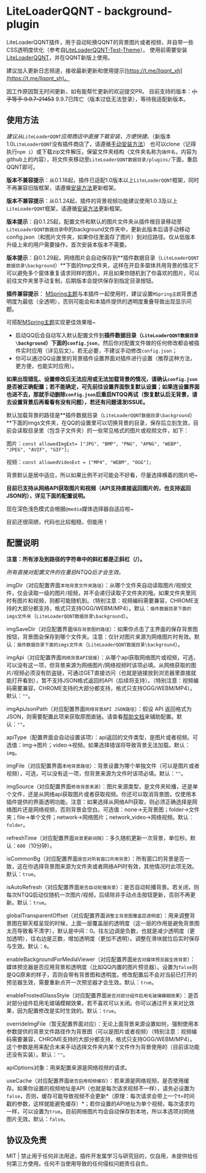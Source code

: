 # LiteLoaderQQNT - background-plugin

LiteLoaderQQNT插件，用于自动轮换QQNT的背景图片或者视频，并自带一些CSS透明度优化（参考自[LiteLoaderQQNT-Test-Theme](https://github.com/mo-jinran/test-theme)）。
使用前需要安装[LiteLoaderQQNT](https://github.com/mo-jinran/LiteLoaderQQNT)，并在QQNT新版上使用。

建议加入更新日志频道，接收最新更新和使用提示[https://t.me/llqqnt_xh](https://t.me/llqqnt_xh)。

因工作原因暂无时间更新，如有能帮忙更新的欢迎提交PR。
目前支持的版本：~~小于等于 9.9.7-21453~~ 9.9.7已阵亡（版本过低无法登录），等待我适配新版本。

## 使用方法

*建议从`LiteLoaderQQNT`应用商店中直接下载安装，方便快捷。*（新版本1.0`LiteLoaderQQNT`没有插件商店了，请遵循[手动安装方法](https://liteloaderqqnt.github.io/guide/plugins.html)）
也可以clone（记得执行`npm i`）或下载zip文件解压，保留文件夹结构（文件夹名称为`插件名`，内容为github上的内容），将文件夹移动至`LiteLoaderQQNT数据目录/plugins/`下面，重启QQNT即可。

**版本不兼容提示**：从0.1.18起，插件已适配1.0版本以上`LiteLoaderQQNT`框架，同时不再兼容旧版框架，请遵循[安装方法](https://liteloaderqqnt.github.io/guide/install.html)更新框架。

**版本不兼容提示**：从0.1.24起，插件的背景视频功能建议使用1.0.3及以上`LiteLoaderQQNT`框架，请遵循[安装方法](https://liteloaderqqnt.github.io/guide/install.html)更新框架。

**版本提示**：自0.1.25起，配置文件和默认的图片文件夹从插件根目录移动至`LiteLoaderQQNT数据目录`中的background文件夹中，更新此版本后请手动移动config.json（和图片文件夹，如果你往里面存了图片）到对应路径。仅从低版本升级上来的用户需要操作，首次安装本版本不需要。

**版本提示**：自0.1.29起，网络图片会自动保存到**插件数据目录（`LiteLoaderQQNT数据目录\background`）**下面的tmp文件夹，这样在开启多窗体共用背景的情况下可以避免多个窗体重复请求同样的图片。并且如果你随机到了你喜欢的图片，可以前往文件夹里手动复制，后期版本会提供保存到指定目录按钮。

**插件兼容提示**： [MSpring主题](https://github.com/MUKAPP/LiteLoaderQQNT-MSpring-Theme)与本插件一起使用时，建议设置`MSpring主题`背景透明度为最低（全透明），否则可能会和本插件提供的透明度重叠导致出现显示问题。

可搭配[MSpring主题](https://github.com/MUKAPP/LiteLoaderQQNT-MSpring-Theme)实现更佳效果哦~

- 启动QQ后会自动写入默认配置文件到**插件数据目录（`LiteLoaderQQNT数据目录\background`）下面的`config.json`**，然后你对配置文件做的任何修改都会被插件实时应用（详见后文）。若无必要，不建议手动修改`config.json`；
- 你可以通过QQ设置里的背景插件设置界面对插件进行设置（推荐这种方法，更方便，也能实时应用）。

**如果出现错乱、设置修改后无法应用或无法加载背景的情况，请确认`config.json`是否被正确配置；若不能确定，可先前往设置界面恢复默认设置；如果连设置界面也进不去，那就手动删除`config.json`后重启NTQQ再试（恢复默认后无背景，请去设置背景后再看看有没有问题），若还有问题请发ISSUE。**

默认加载背景的路径是**插件数据目录（`LiteLoaderQQNT数据目录\background`）**下面的imgs文件夹，在QQ的设置里可以切换背景的目录，保存后立刻生效，目前会读取目录里（包含子文件夹）的一些常见格式的图片或视频文件，如下：

图片：`const allowedImgExt= ["JPG", "BMP", "PNG", "APNG", "WEBP", "JPEG", "AVIF", "GIF"];  `

视频：`const allowedVideoExt = ["MP4", "WEBM", "OGG"];`

背景默认是居中适应，所以如果比例不对可能会不好看，尽量选择横着的图片吧~

**目前已支持从网络API获取图片和视频（API支持直接返回图片的，也支持返回JSON的），详见下面的配置说明。**

现在深色浅色模式会根据`@media`媒体选择器自适应啦~

目前还很简陋，代码也比较粗糙，但能用！

## 配置说明

**注意：所有涉及到路径的字符串中的斜杠都是正斜杠（/）。**

*所有直接对配置文件的在重启NTQQ后才会生效。*

imgDir（对应配置界面`本地背景文件夹路径`）：从哪个文件夹自动读取图片/视频文件，仅会读取一级的图片/视频，并不会递归读取子文件夹的哦。如果文件夹里同时有图片和视频，则都可能随机到。（特别注意：视频编码需要兼容，CHROME支持的大部分都支持，格式只支持OGG/WEBM/MP4）。默认：`插件数据目录下面的imgs文件夹`（`LiteLoaderQQNT数据目录\background`）。

imgSaveDir（对应配置界面`保存背景图的路径`）：如果你点击了主界面的保存背景图按钮，背景图会保存到哪个文件夹。注意：仅针对图片来源为网络图片时有效。默认：`插件数据目录下面的imgs文件夹`（`LiteLoaderQQNT数据目录\background`）。

imgApi（对应配置界面`网络背景API链接`）：从哪个api获取网络图片或视频，可选，可以没有这一项，但背景来源为网络图片/网络视频时该项必填。从网络获取的图片/视频必须没有防盗链，可通过GET直接访问（也就是链接放到浏览器里直接就能打开看到），暂不支持JSON格式返回的API（后续将支持）。（特别注意：视频编码需要兼容，CHROME支持的大部分都支持，格式只支持OGG/WEBM/MP4）。默认：`""`。

imgApiJsonPath（对应配置界面`网络背景API JSON路径`）：假设 API 返回格式为 JSON，则需要配置此项来获取原图直链。请查看[帮助文档](./API-JSON路径帮助.md)来辅助配置。默认：`""`。

apiType（配置界面会自动设置该项）：api返回的文件类型，是图片或者视频。可选值：img→图片；video→视频。如果选择错误将导致背景无法加载。默认：`img`。

imgFile（对应配置界面`本地背景路径`）：背景设置为哪个单独文件（可以是图片或者视频），可选，可以没有这一项，但背景来源为文件时该项必填。默认：`""`。

imgSource（对应配置界面`修改背景来源`）：图片来源类型，是文件夹轮播，还是单个文件，还是从网络api获取图片或者获取视频。你还可以取消背景图，仅使用本插件提供的界面透明功能。注意：如果选择从网络API获取，则必须正确选择是网络图片还是网络视频，否则背景会空白。可选值：none→无背景图；folder→文件夹；file→单个文件；network→网络图片；network_video→网络视频。默认：`folder`。

refreshTime（对应配置界面`背景更新间隔`）：多久随机更新一次背景，单位秒。默认：`600`（10分钟）。

isCommonBg（对应配置界面`是否对所有窗口共用背景`）：所有窗口的背景是否一致，这在你选择背景图来源为文件夹或者网络API时有效，其他情况时此项无效。默认：`true`。

isAutoRefresh（对应配置界面`是否自动轮播背景`）：是否自动轮播背景。若关闭，则每次NTQQ启动仅随机一次图片/视频，后续除非手动点击按钮更新，否则不再更新。默认：`true`。

globalTransparentOffset（对应配置界面`调整主背景图覆盖层透明度`）：用来调整背景图在聊天框呈现的时候，上面一层覆盖层的透明度（这一层的作用是避免背景图太亮导致看不清字），默认是中间：0。往左边调是负数，也就是减少透明度（更加透明），往右边是正数，增加透明度（更加不透明）。调整在滑块就位后实时保存与生效。默认：`0`。

enableBackgroundForMediaViewer（对应配置界面`是否对媒体预览器生效背景`）：媒体预览器是否应用背景和透明度（比如QQ内置的图片预览器）。设置为`false`则是QQ原来的样子，否则会带有背景图和透明度。修改配置后不会对当前已打开的预览器生效，需要重新点开一次预览器才会生效。默认：`true`。

enableFrostedGlassStyle（对应配置界面`是否对部分组件启用毛玻璃模糊效果`）：是否对部分组件启用毛玻璃模糊效果，若不喜欢可以关闭。你可以通过开关来对比效果，因为配置修改是实时生效的。默认：`true`。

overrideImgFile（暂无配置界面对应）：无论上面背景来源设置如何，强制使用本参数提供的背景文件路径作为背景图（可以是图片或者视频）（特别注意：视频编码需要兼容，CHROME支持的大部分都支持，格式只支持OGG/WEBM/MP4）。这个参数是用来配合未来手动选择文件夹内某个文件作为背景使用的（目前该功能还没有实装）。默认：`""`。

apiOptions对象：用来配置来源是网络视频的请求。

​	useCache（对应配置界面`是否启用视频缓存`）：若来源是网络视频，是否使用缓存。如果你设置的视频地址是API（也就是每次请求视频不一样），请务必设置为`false`，否则，缓存可能导致视频不会更新*（原理：每次请求会带上一个t=时间戳的参数，这样就能避免缓存）*；若你设置的API地址为单个视频，每次请求均一样，可以设置为`true`。目前网络图片均会自动保存到本地，所以本选项对网络图片无效。默认：`false`。

## 协议及免责

MIT | 禁止用于任何非法用途，插件开发属学习与研究目的，仅自用，未提供给任何第三方使用。任何不当使用导致的任何侵权问题责任自负。
